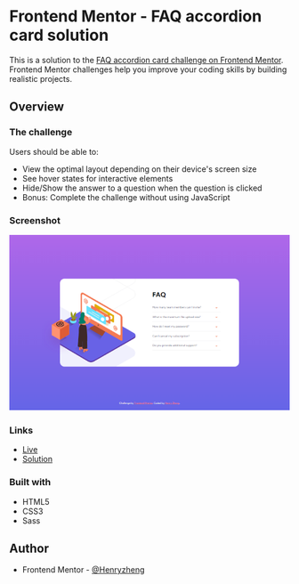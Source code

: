 # Frontend Mentor - FAQ accordion card solution

This is a solution to the [FAQ accordion card challenge on Frontend Mentor](https://www.frontendmentor.io/challenges/faq-accordion-card-XlyjD0Oam). Frontend Mentor challenges help you improve your coding skills by building realistic projects.

## Overview

### The challenge

Users should be able to:

- View the optimal layout depending on their device's screen size
- See hover states for interactive elements
- Hide/Show the answer to a question when the question is clicked
- Bonus: Complete the challenge without using JavaScript

### Screenshot

![](./ss.png)

### Links

- [Live](https://lonelybuddy.github.io/faq-accordion-card/)
- [Solution]()

### Built with

- HTML5
- CSS3
- Sass

## Author

- Frontend Mentor - [@Henryzheng](https://www.frontendmentor.io/profile/LonelyBuddy)
